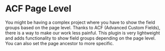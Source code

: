 # ACF Page Level
You might be having a complex project where you have to show the field groups based on the page level. Thanks to ACF (Advanced Custom Fields), there is a way to make our work less painful. This plugin is very lightweight and adds functionality to show field groups depending on the page level. You can also set the page ancestor to more specific.